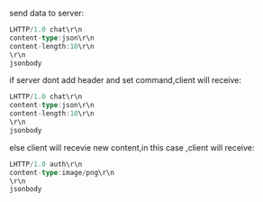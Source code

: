 send data to server:
```go
LHTTP/1.0 chat\r\n
content-type:json\r\n
content-length:10\r\n
\r\n
jsonbody
```

if server dont add header and set command,client will receive:
```go
LHTTP/1.0 chat\r\n
content-type:json\r\n
content-length:10\r\n
\r\n
jsonbody
```
else client will recevie new content,in this case ,client will receive:
```go
LHTTP/1.0 auth\r\n
content-type:image/png\r\n
\r\n
jsonbody
```

